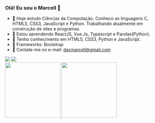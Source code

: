 ### Olá! Eu sou o Marcell 👋

- 🔭 Hoje estudo Ciências da Computação. Conheco as linguagens C, HTML5, CSS3, JavaScript e Python. Trabalhando atualmente em construção de sites e programas.
- 🌱 Estou aprendendo ReactJS, Vue.Js, Typescript e Pandas(Python).
- 🌲 Tenho conhecimento em HTML5, CSS3, Python e JavaScript.
- 🍎 Frameworks: Bootstrap
- 💬 Contate-me no e-mail: dacmarcell@gmail.com
<div> 
  <a href = "mailto:dacmarcell@gmail.com"><img src="https://img.shields.io/badge/-Gmail-%23333?style=for-the-badge&logo=gmail&logoColor=white" target="_blank"></a>
  <a href="https://www.linkedin.com/in/marcelldactes/" target="_blank"><img src="https://img.shields.io/badge/-LinkedIn-%230077B5?style=for-the-badge&logo=linkedin&logoColor=white" target="_blank"></a> 
</div>
<div>
  <a href="https://github.com/marcelldac">
  <img height="180em" src="https://github-readme-stats.vercel.app/api?username=marcelldac&count_private=true&show_icons=true&theme=merko"/>
  <img height="180em" src="https://github-readme-stats.vercel.app/api/top-langs/?username=marcelldac&show_icons=true&theme=merko"/>
</div>
